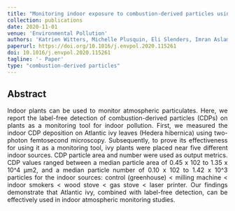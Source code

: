 ```yaml
---
title: "Monitoring indoor exposure to combustion-derived particles using plants"
collection: publications
date: 2020-11-01
venue: 'Environmental Pollution'
authors: 'Katrien Witters, Michelle Plusquin, Eli Slenders, Imran Aslam, Marcel Ameloot, Maarten BJ Roeffaers, Jaco Vangronsveld, Tim S Nawrot, Hannelore Bové'
paperurl: https://doi.org/10.1016/j.envpol.2020.115261
doi: 10.1016/j.envpol.2020.115261
tagline: '- Paper'
type: "combustion-derived particles"
---
```


<h2> Abstract </h2>
<p align= "justify">
Indoor plants can be used to monitor atmospheric particulates. Here, we report the label-free detection of combustion-derived particles (CDPs) on plants as a monitoring tool for indoor pollution. First, we measured the indoor CDP deposition on Atlantic ivy leaves (Hedera hibernica) using two-photon femtosecond microscopy. Subsequently, to prove its effectiveness for using it as a monitoring tool, ivy plants were placed near five different indoor sources. CDP particle area and number were used as output metrics. CDP values ranged between a median particle area of 0.45 x 102 to 1.35 x 10^4 μm2, and a median particle number of 0.10 x 102 to 1.42 x 10^3 particles for the indoor sources: control (greenhouse) < milling machine < indoor smokers < wood stove < gas stove < laser printer. Our findings demonstrate that Atlantic ivy, combined with label-free detection, can be effectively used in indoor atmospheric monitoring studies.
  
  
  
  
